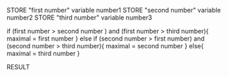 STORE "first number" variable number1
STORE "second number" variable number2
STORE "third number" variable number3


if (first number > second number ) and (first number > third number){
	maximal = first number
}
else if (second number > first number) and (second number > third number){
	maximal = second number
}
else{
	maximal = third number
}

RESULT